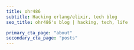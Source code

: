 ```yaml
---
title: ohr486
subtitle: Hacking erlang/elixir, tech blog
seo_title: ohr486's blog | hacking, tech, life

primary_cta_page: "about"
secondary_cta_page: "posts"
---
```



